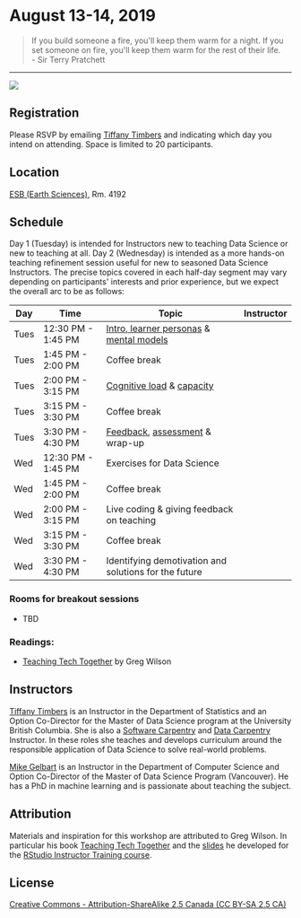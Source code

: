 # August 13-14, 2019

<blockquote>
If you build someone a fire, you'll keep them warm for a night.
If you set someone on fire, you'll keep them warm for the rest of their life.
<br/>
- Sir Terry Pratchett
</blockquote>

---

![](https://media.giphy.com/media/7rfimOfLKrwDC/giphy.gif)

## Registration
Please RSVP by emailing [Tiffany Timbers](mailto:tiffany.timbers@stat.ubc.ca) and indicating which day you intend on attending. Space is limited to 20 participants.

## Location
[ESB (Earth Sciences)](http://maps.ubc.ca/PROD/index_detail.php?show=y,n,n,n,n,y&bldg2Search=&locat1=225), Rm. 4192

## Schedule

Day 1 (Tuesday) is intended for Instructors new to teaching Data Science or new to teaching at all. Day 2 (Wednesday) is intended as a more hands-on teaching refinement session useful for new to seasoned Data Science Instructors. The precise topics covered in each half-day segment may vary depending on participants' interests and prior experience, but we expect the overall arc to be as follows:

| Day | Time | Topic | Instructor |
|-----|------|-------|------------|
| Tues | 12:30 PM - 1:45 PM | [Intro, learner personas](https://drive.google.com/file/d/1CEPLEFFqI2FG5-LfIyyHjpx0HaIG5Aip/view?usp=sharing) & [mental models](https://drive.google.com/file/d/1ns5vf8MkKKEgO1SZuIOgFgjRwmU2Cz8Z/view?usp=sharing) | |
| Tues | 1:45 PM - 2:00 PM | Coffee break | |
| Tues | 2:00 PM - 3:15 PM | [Cognitive load](https://drive.google.com/file/d/12hVEVmtQDnfzrRt3kR9OsI6XvIHGxu_3/view?usp=sharing) & [capacity](https://drive.google.com/file/d/1dD5E0EXJoK7rJhm_3mZyTe2QwJJ1uPKs/view?usp=sharing) | |
| Tues | 3:15 PM - 3:30 PM | Coffee break | |
| Tues | 3:30 PM - 4:30 PM | [Feedback](https://drive.google.com/file/d/1Xvm05Eg1_SLIi6v2-L70S6CcBGyTot6C/view?usp=sharing), [assessment](https://drive.google.com/file/d/1vYzRnlfLwaGCLZAxPwuXYdXH2J3OSnJd/view?usp=sharing) & wrap-up | |
| Wed | 12:30 PM - 1:45 PM | Exercises for Data Science | |
| Wed | 1:45 PM - 2:00 PM | Coffee break | |
| Wed | 2:00 PM - 3:15 PM | Live coding & giving feedback on teaching | |
| Wed | 3:15 PM - 3:30 PM | Coffee break | |
| Wed | 3:30 PM - 4:30 PM | Identifying demotivation and solutions for the future | |

### Rooms for breakout sessions
- TBD

### Readings: 
- [Teaching Tech Together](http://teachtogether.tech) by Greg Wilson

## Instructors

[Tiffany Timbers](https://www.tiffanytimbers.com) is an Instructor in the Department of Statistics and an Option Co-Director for the Master of Data Science program at the University British Columbia. She is also a [Software Carpentry](https://software-carpentry.org) and [Data Carpentry](https://datacarpentry.org) Instructor. In these roles she teaches and develops curriculum around the responsible application of Data Science to solve real-world problems.

[Mike Gelbart](https://www.mikegelbart.com/) is an Instructor in the Department of Computer Science and Option Co-Director of the Master of Data Science Program (Vancouver). He has a PhD in machine learning and is passionate about teaching the subject. 

## Attribution

Materials and inspiration for this workshop are attributed to Greg Wilson. In particular his book [Teaching Tech Together](http://teachtogether.tech) and the [slides](https://drive.google.com/drive/folders/13ohFt3D0EJ5PDbMaWTxnHH-hwA7G0IvY) he developed for the [RStudio Instructor Training course](https://blog.rstudio.com/2019/05/21/rstudio-instructor-training-updates/).

## License

[Creative Commons - Attribution-ShareAlike 2.5 Canada (CC BY-SA 2.5 CA)](https://creativecommons.org/licenses/by-sa/2.5/ca/)
